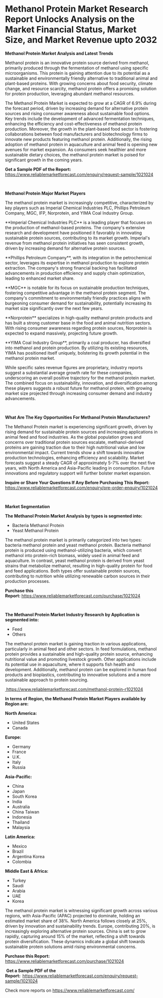 <p><h1>Methanol Protein Market Research Report Unlocks Analysis on the Market Financial Status, Market Size, and Market Revenue upto 2032</h1></p><p><strong>Methanol Protein Market Analysis and Latest Trends</strong></p>
<p><p>Methanol protein is an innovative protein source derived from methanol, primarily produced through the fermentation of methanol using specific microorganisms. This protein is gaining attention due to its potential as a sustainable and environmentally friendly alternative to traditional animal and plant-based proteins. With growing concerns about food security, climate change, and resource scarcity, methanol protein offers a promising solution for protein production, leveraging abundant methanol resources.</p><p>The Methanol Protein Market is expected to grow at a CAGR of 6.9% during the forecast period, driven by increasing demand for alternative protein sources and rising consumer awareness about sustainable food options. Key trends include the development of advanced fermentation techniques, enhancing the efficiency and cost-effectiveness of methanol protein production. Moreover, the growth in the plant-based food sector is fostering collaborations between food manufacturers and biotechnology firms to innovate new products featuring methanol protein. Additionally, the rising adoption of methanol protein in aquaculture and animal feed is opening new avenues for market expansion. As consumers seek healthier and more sustainable dietary choices, the methanol protein market is poised for significant growth in the coming years.</p></p>
<p><strong>Get a Sample PDF of the Report:&nbsp;</strong> <a href="https://www.reliablemarketforecast.com/enquiry/request-sample/1021024?utm_campaign=2533&utm_medium=2&utm_source=Github&utm_content=ia&utm_term=02042025&utm_id=methanol-protein">https://www.reliablemarketforecast.com/enquiry/request-sample/1021024</a></p>
<p>&nbsp;</p>
<p><strong>Methanol Protein Major Market Players</strong></p>
<p><p>The methanol protein market is increasingly competitive, characterized by key players such as Imperial Chemical Industries PLC, Phillips Petroleum Company, MGC, IFP, Norprotein, and YIMA Coal Industry Group. </p><p>**Imperial Chemical Industries PLC** is a leading player that focuses on the production of methanol-based proteins. The company's extensive research and development have positioned it favorably in innovating sustainable protein sources, contributing to its market growth. Imperial's revenue from methanol protein initiatives has seen consistent growth, driven by increasing demand for alternative protein sources.</p><p>**Phillips Petroleum Company**, with its integration in the petrochemical sector, leverages its expertise in methanol production to explore protein extraction. The company's strong financial backing has facilitated advancements in production efficiency and supply chain optimization, leading to enhanced market share.</p><p>**MGC** is notable for its focus on sustainable production techniques, fostering competitive advantage in the methanol protein segment. The company's commitment to environmentally friendly practices aligns with burgeoning consumer demand for sustainability, potentially increasing its market size significantly over the next few years.</p><p>**Norprotein** specializes in high-quality methanol protein products and has built a strong customer base in the food and animal nutrition sectors. With rising consumer awareness regarding protein sources, Norprotein is expected to expand massively, projecting future growth.</p><p>**YIMA Coal Industry Group**, primarily a coal producer, has diversified into methanol and protein production. By utilizing its existing resources, YIMA has positioned itself uniquely, bolstering its growth potential in the methanol protein market.</p><p>While specific sales revenue figures are proprietary, industry reports suggest a substantial average growth rate for these companies, underscoring an overall positive trajectory for the methanol protein market. The combined focus on sustainability, innovation, and diversification among these players suggests a robust future for methanol protein, with growing market size projected through increasing consumer demand and industry advancements.</p></p>
<p>&nbsp;</p>
<p><strong>What Are The Key Opportunities For Methanol Protein Manufacturers?</strong></p>
<p><p>The Methanol Protein market is experiencing significant growth, driven by rising demand for sustainable protein sources and increasing applications in animal feed and food industries. As the global population grows and concerns over traditional protein sources escalate, methanol-derived proteins are gaining traction due to their high nutritional value and low environmental impact. Current trends show a shift towards innovative production technologies, enhancing efficiency and scalability. Market forecasts suggest a steady CAGR of approximately 5-7% over the next five years, with North America and Asia-Pacific leading in consumption. Future innovations and regulatory support will further bolster market expansion.</p></p>
<p><strong>Inquire or Share Your Questions If Any Before Purchasing This Report:</strong> <a href="https://www.reliablemarketforecast.com/enquiry/pre-order-enquiry/1021024?utm_campaign=2533&utm_medium=2&utm_source=Github&utm_content=ia&utm_term=02042025&utm_id=methanol-protein">https://www.reliablemarketforecast.com/enquiry/pre-order-enquiry/1021024</a></p>
<p>&nbsp;</p>
<p><strong>Market Segmentation</strong></p>
<p><strong>The Methanol Protein Market Analysis by types is segmented into:</strong></p>
<p><ul><li>Bacteria Methanol Protein</li><li>Yeast Methanol Protein</li></ul></p>
<p><p>The methanol protein market is primarily categorized into two types: bacteria methanol protein and yeast methanol protein. Bacteria methanol protein is produced using methanol-utilizing bacteria, which convert methanol into protein-rich biomass, widely used in animal feed and aquaculture. In contrast, yeast methanol protein is derived from yeast strains that metabolize methanol, resulting in high-quality protein for food and feed applications. Both types offer sustainable protein sources, contributing to nutrition while utilizing renewable carbon sources in their production processes.</p></p>
<p><strong>Purchase this Report:&nbsp;</strong><a href="https://www.reliablemarketforecast.com/purchase/1021024?utm_campaign=2533&utm_medium=2&utm_source=Github&utm_content=ia&utm_term=02042025&utm_id=methanol-protein">https://www.reliablemarketforecast.com/purchase/1021024</a></p>
<p>&nbsp;</p>
<p><strong>The Methanol Protein Market Industry Research by Application is segmented into:</strong></p>
<p><ul><li>Feed</li><li>Others</li></ul></p>
<p><p>The methanol protein market is gaining traction in various applications, particularly in animal feed and other sectors. In feed formulations, methanol protein provides a sustainable and high-quality protein source, enhancing nutritional value and promoting livestock growth. Other applications include its potential use in aquaculture, where it supports fish health and development. Additionally, methanol protein can be explored in human food products and bioplastics, contributing to innovative solutions and a more sustainable approach to protein sourcing.</p></p>
<p><a href="https://www.reliablemarketforecast.com/methanol-protein-r1021024?utm_campaign=2533&utm_medium=2&utm_source=Github&utm_content=ia&utm_term=02042025&utm_id=methanol-protein">&nbsp;https://www.reliablemarketforecast.com/methanol-protein-r1021024</a></p>
<p><strong>In terms of Region, the Methanol Protein Market Players available by Region are:</strong></p>
<p>
    <p> <strong> North America: </strong>
        <ul>
            <li>United States</li>
            <li>Canada</li>
        </ul>
        </p> 
    <p> <strong> Europe: </strong>
        <ul>
            <li>Germany</li>
            <li>France</li>
            <li>U.K.</li>
            <li>Italy</li>
            <li>Russia</li>
        </ul>
        </p> 
    <p> <strong> Asia-Pacific: </strong>
        <ul>
            <li>China</li>
            <li>Japan</li>
            <li>South Korea</li>
            <li>India</li>
            <li>Australia</li>
            <li>China Taiwan</li>
            <li>Indonesia</li>
            <li>Thailand</li>
            <li>Malaysia</li>
        </ul>
        </p> 
    <p> <strong> Latin America: </strong>
        <ul>
            <li>Mexico</li>
            <li>Brazil</li>
            <li>Argentina Korea</li>
            <li>Colombia</li>
        </ul>
        </p> 
    <p> <strong> Middle East & Africa: </strong>
        <ul>
            <li>Turkey</li>
            <li>Saudi</li>
            <li>Arabia</li>
            <li>UAE</li>
            <li>Korea</li>
        </ul>
    </p>
    </p>
<p><p>The methanol protein market is witnessing significant growth across various regions, with Asia-Pacific (APAC) projected to dominate, holding an estimated market share of 38%. North America follows closely at 25%, driven by innovation and sustainability trends. Europe, contributing 20%, is increasingly exploring alternative protein sources. China is set to grow rapidly, capturing around 15% of the market, reflecting a shift towards protein diversification. These dynamics indicate a global shift towards sustainable protein solutions amid rising environmental concerns.</p></p>
<p><strong>Purchase this Report: </strong><a href="https://www.reliablemarketforecast.com/purchase/1021024?utm_campaign=2533&utm_medium=2&utm_source=Github&utm_content=ia&utm_term=02042025&utm_id=methanol-protein">https://www.reliablemarketforecast.com/purchase/1021024</a></p>
<p>&nbsp;<strong>Get a Sample PDF of the Report:&nbsp;&nbsp;</strong><a href="https://www.reliablemarketforecast.com/enquiry/request-sample/1021024?utm_campaign=2533&utm_medium=2&utm_source=Github&utm_content=ia&utm_term=02042025&utm_id=methanol-protein">https://www.reliablemarketforecast.com/enquiry/request-sample/1021024</a></p>
<p><strong></strong></p>
<p>Check more reports on <a href="https://www.reliablemarketforecast.com/?utm_campaign=2533&utm_medium=2&utm_source=Github&utm_content=ia&utm_term=02042025&utm_id=methanol-protein">https://www.reliablemarketforecast.com/</a></p>